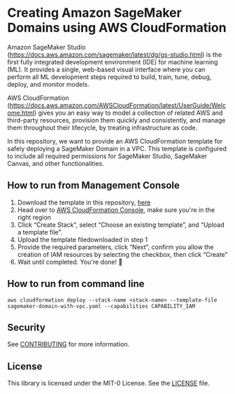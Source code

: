 # Creating Amazon SageMaker Domains using AWS CloudFormation

Amazon SageMaker Studio (https://docs.aws.amazon.com/sagemaker/latest/dg/gs-studio.html) is the first fully integrated development environment (IDE) for machine learning (ML). 
It provides a single, web-based visual interface where you can perform all ML development steps required to build, train, tune, debug, deploy, and monitor models. 

AWS CloudFormation (https://docs.aws.amazon.com/AWSCloudFormation/latest/UserGuide/Welcome.html) gives you an easy way to model a collection of related AWS and third-party resources, provision them quickly and consistently, and manage them throughout their lifecycle, by treating infrastructure as code.

In this repository, we want to provide an AWS CloudFormation template for safely deploying a SageMaker Domain in a VPC. This template is configured to include all required permissions for SageMaker Studio, SageMaker Canvas, and other functionalities.

## How to run from Management Console

1. Download the template in this repository, [here](./sagemaker-domain-with-vpc.yaml)
2. Head over to [AWS CloudFormation Console](https://console.amazon.com/cloudformation), make sure you're in the right region
3. Click “Create Stack”, select “Choose an existing template”, and “Upload a template file”.
4. Upload the template filedownloaded in step 1
5. Provide the required parameters, click “Next”, confirm you allow the creation of IAM resources by selecting the checkbox, then click “Create”
6. Wait until completed. You're done! 🎉️

## How to run from command line

`aws cloudformation deploy --stack-name <stack-name> --template-file sagemaker-domain-with-vpc.yaml --capabilities CAPABILITY_IAM`

## Security

See [CONTRIBUTING](CONTRIBUTING.md#security-issue-notifications) for more information.

## License

This library is licensed under the MIT-0 License. See the [LICENSE](LICENSE) file.
